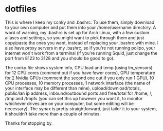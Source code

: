 # dotfiles

This is where I keep my conky and .bashrc.  To use them, simply download to your own computer and put them into your /home/username directory.  A word of warning, my .bashrc is set up for Arch Linux, with a few custom aliases and settings, so you might want to pick through them and just copy/paste the ones you want, instead of replacing your .bashrc with mine.  I also have proxy servers in my .bashrc, so if you're not running polipo, your internet won't work from a terminal (if you're running Squid, just change the port from 8123 to 3128 and you should be good to go).

The conky file shows system info, CPU load and temp (using lm_sensors) for 12 CPU cores (comment out if you have fewer cores), GPU temperature for 2 Nvidia GPUs (comment the second one out if you only run 1 GPU), 10 CPU processes, 10 memory processes, 1 network interface (the name of your interface may be different than mine), upload/download/totals, public/lan ip address, inbound/outbound ports and free/total for /home, /, /tmp and /tmpfs (you can set this up however you want it, to monitor whichever drives are on your computer, but some editing will be necessary).  The synax is pretty straightforward, just tailor it to your system, it shouldn't take more than a couple of minutes.

Thanks for stopping by.
